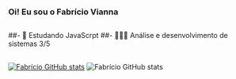 ### Oi! Eu sou o Fabrício Vianna

##

##- 🦏 Estudando JavaScrpt
##- 👨🏽‍💻 Análise e desenvolvimento de sistemas 3/5

##

 [![Fabrício GitHub stats](https://github-readme-stats.vercel.app/api?username=FabrícioViannaSM)](https://github.com/FabricioViannaSM/github-readme-stats)
 ![Fabrício GitHub stats](https://github-readme-stats.vercel.app/api?username=FabricioViannaSM&hide=commits,contribs,prs,issues,stars&show_icons=true&theme=midnight-purple)
